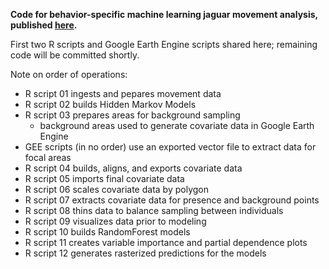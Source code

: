 **Code for behavior-specific machine learning jaguar movement analysis, published [here](https://doi.org/10.1016/j.biocon.2025.110978).**

First two R scripts and Google Earth Engine scripts shared here; remaining code will be committed shortly.

Note on order of operations:
- R script 01 ingests and pepares movement data
- R script 02 builds Hidden Markov Models
- R script 03 prepares areas for background sampling
  - background areas used to generate covariate data in Google Earth Engine
- GEE scripts (in no order) use an exported vector file to extract data for focal areas
- R script 04 builds, aligns, and exports covariate data
- R script 05 imports final covariate data
- R script 06 scales covariate data by polygon
- R script 07 extracts covariate data for presence and background points
- R script 08 thins data to balance sampling between individuals
- R script 09 visualizes data prior to modeling
- R script 10 builds RandomForest models
- R script 11 creates variable importance and partial dependence plots
- R script 12 generates rasterized predictions for the models